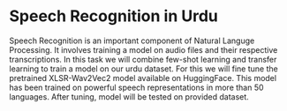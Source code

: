 # Speech Recognition in Urdu

Speech Recognition is an important component of Natural Languge Processing. It involves training a model on audio files and their respective transcriptions. In this task we will combine few-shot learning and transfer learning to train a model on our urdu dataset. For this we will fine tune the pretrained XLSR-Wav2Vec2 model available on HuggingFace. This model has been trained on powerful speech representations in more than 50 languages. After tuning, model will be tested on provided dataset.
